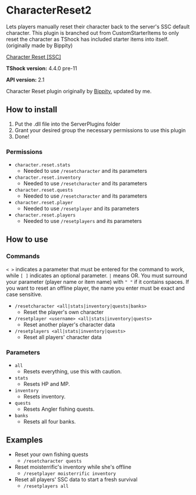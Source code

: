 # CharacterReset2
Lets players manually reset their character back to the server's SSC default character. This plugin is branched out from CustomStarterItems to only reset the character as TShock has included starter items into itself. (originally made by Bippity)

[Character Reset [SSC]](https://tshock.co/xf/index.php?resources/character-reset-ssc.4/)

**TShock version:** 4.4.0 pre-11

**API version:** 2.1

Character Reset plugin originally by [Bippity](https://github.com/bippity/CharacterReset), updated by me.

## How to install
1. Put the .dll file into the ServerPlugins folder
2. Grant your desired group the necessary permissions to use this plugin
3. Done!

### Permissions
- `character.reset.stats `
  - Needed to use `/resetcharacter` and its parameters
- `character.reset.inventory`
  - Needed to use `/resetcharacter` and its parameters
- `character.reset.quests` 
  - Needed to use `/resetcharacter` and its parameters
- `character.reset.player`
  - Needed to use `/resetplayer` and its parameters
- `character.reset.players`
  - Needed to use `/resetplayers` and its parameters

## How to use
### Commands
`< >` indicates a parameter that must be entered for the command to work, while `[ ]` indicates an optional parameter. `|` means OR. You must surround your parameter (player name or item name) with `" "` if it contains spaces. If you want to reset an offline player, the name you enter must be exact and case sensitive.
- `/resetcharacter <all|stats|inventory|quests|banks>`
  - Reset the player's own character
- `/resetplayer <username> <all|stats|inventory|quests>`
  - Reset another player's character data
- `/resetplayers <all|stats|inventory|quests>`
  - Reset all players' character data
 
### Parameters
- `all`
  - Resets everything, use this with caution.
- `stats`
  - Resets HP and MP.
- `inventory`
  - Resets inventory.
- `quests`
  - Resets Angler fishing quests.
- `banks`
  - Resets all four banks.

## Examples 
- Reset your own fishing quests
  - `/resetcharacter quests`
- Reset moisterrific's inventory while she's offline
  - `/resetplayer moisterrific inventory`
- Reset all players' SSC data to start a fresh survival
  - `/resetplayers all`
